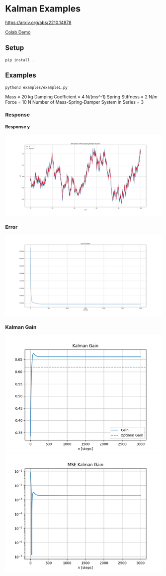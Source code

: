 # Kalman Examples
https://arxiv.org/abs/2210.14878

[Colab Demo](https://colab.research.google.com/drive/1KPn_slEGinYSy-zqQ662MZrHwI7StI4N?usp=sharing)

## Setup
```
pip install .
```

## Examples
```
python3 examples/example1.py
```

Mass = 20 kg
Damping Coefficient = 4 N/(ms^-1)
Spring Stiffness = 2 N/m
Force = 10 N
Number of Mass-Spring-Damper System in Series = 3

### Response
#### Response y
![Response](img/y.png)

### Error
![Error](img/gradient.png)

### Kalman Gain
![Gain](img/gain.png)
![Gain](img/msegain.png)



